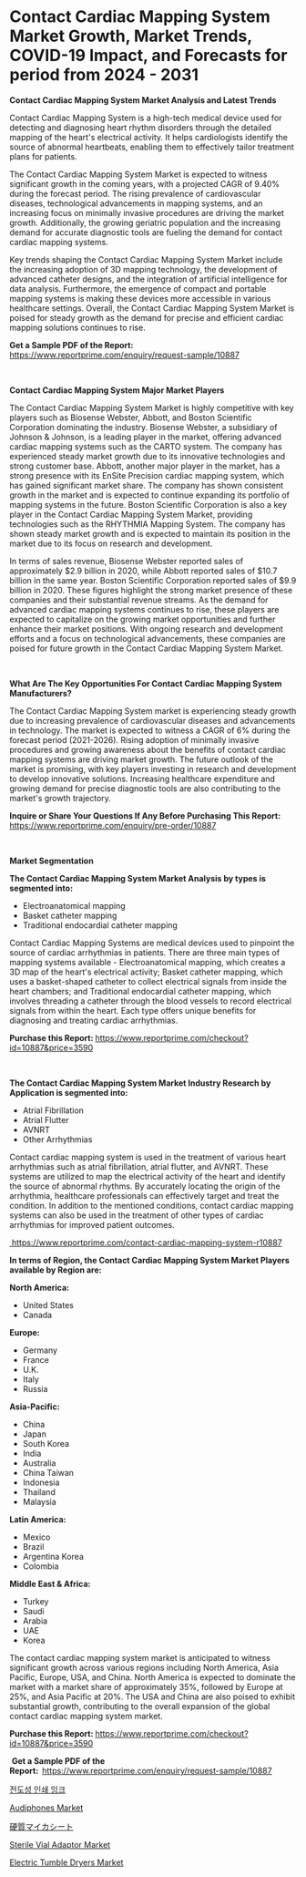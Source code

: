 <p><h1>Contact Cardiac Mapping System Market Growth, Market Trends, COVID-19 Impact, and Forecasts for period from 2024 - 2031</h1></p><p><strong>Contact Cardiac Mapping System Market Analysis and Latest Trends</strong></p>
<p><p>Contact Cardiac Mapping System is a high-tech medical device used for detecting and diagnosing heart rhythm disorders through the detailed mapping of the heart's electrical activity. It helps cardiologists identify the source of abnormal heartbeats, enabling them to effectively tailor treatment plans for patients.</p><p>The Contact Cardiac Mapping System Market is expected to witness significant growth in the coming years, with a projected CAGR of 9.40% during the forecast period. The rising prevalence of cardiovascular diseases, technological advancements in mapping systems, and an increasing focus on minimally invasive procedures are driving the market growth. Additionally, the growing geriatric population and the increasing demand for accurate diagnostic tools are fueling the demand for contact cardiac mapping systems.</p><p>Key trends shaping the Contact Cardiac Mapping System Market include the increasing adoption of 3D mapping technology, the development of advanced catheter designs, and the integration of artificial intelligence for data analysis. Furthermore, the emergence of compact and portable mapping systems is making these devices more accessible in various healthcare settings. Overall, the Contact Cardiac Mapping System Market is poised for steady growth as the demand for precise and efficient cardiac mapping solutions continues to rise.</p></p>
<p><strong>Get a Sample PDF of the Report:&nbsp;</strong> <a href="https://www.reportprime.com/enquiry/request-sample/10887">https://www.reportprime.com/enquiry/request-sample/10887</a></p>
<p>&nbsp;</p>
<p><strong>Contact Cardiac Mapping System Major Market Players</strong></p>
<p><p>The Contact Cardiac Mapping System Market is highly competitive with key players such as Biosense Webster, Abbott, and Boston Scientific Corporation dominating the industry. Biosense Webster, a subsidiary of Johnson & Johnson, is a leading player in the market, offering advanced cardiac mapping systems such as the CARTO system. The company has experienced steady market growth due to its innovative technologies and strong customer base. Abbott, another major player in the market, has a strong presence with its EnSite Precision cardiac mapping system, which has gained significant market share. The company has shown consistent growth in the market and is expected to continue expanding its portfolio of mapping systems in the future. Boston Scientific Corporation is also a key player in the Contact Cardiac Mapping System Market, providing technologies such as the RHYTHMIA Mapping System. The company has shown steady market growth and is expected to maintain its position in the market due to its focus on research and development.</p><p>In terms of sales revenue, Biosense Webster reported sales of approximately $2.9 billion in 2020, while Abbott reported sales of $10.7 billion in the same year. Boston Scientific Corporation reported sales of $9.9 billion in 2020. These figures highlight the strong market presence of these companies and their substantial revenue streams. As the demand for advanced cardiac mapping systems continues to rise, these players are expected to capitalize on the growing market opportunities and further enhance their market positions. With ongoing research and development efforts and a focus on technological advancements, these companies are poised for future growth in the Contact Cardiac Mapping System Market.</p></p>
<p>&nbsp;</p>
<p><strong>What Are The Key Opportunities For Contact Cardiac Mapping System Manufacturers?</strong></p>
<p><p>The Contact Cardiac Mapping System market is experiencing steady growth due to increasing prevalence of cardiovascular diseases and advancements in technology. The market is expected to witness a CAGR of 6% during the forecast period (2021-2026). Rising adoption of minimally invasive procedures and growing awareness about the benefits of contact cardiac mapping systems are driving market growth. The future outlook of the market is promising, with key players investing in research and development to develop innovative solutions. Increasing healthcare expenditure and growing demand for precise diagnostic tools are also contributing to the market's growth trajectory.</p></p>
<p><strong>Inquire or Share Your Questions If Any Before Purchasing This Report:</strong> <a href="https://www.reportprime.com/enquiry/pre-order/10887">https://www.reportprime.com/enquiry/pre-order/10887</a></p>
<p>&nbsp;</p>
<p><strong>Market Segmentation</strong></p>
<p><strong>The Contact Cardiac Mapping System Market Analysis by types is segmented into:</strong></p>
<p><ul><li>Electroanatomical mapping</li><li>Basket catheter mapping</li><li>Traditional endocardial catheter mapping</li></ul></p>
<p><p>Contact Cardiac Mapping Systems are medical devices used to pinpoint the source of cardiac arrhythmias in patients. There are three main types of mapping systems available - Electroanatomical mapping, which creates a 3D map of the heart's electrical activity; Basket catheter mapping, which uses a basket-shaped catheter to collect electrical signals from inside the heart chambers; and Traditional endocardial catheter mapping, which involves threading a catheter through the blood vessels to record electrical signals from within the heart. Each type offers unique benefits for diagnosing and treating cardiac arrhythmias.</p></p>
<p><strong>Purchase this Report:&nbsp;</strong><a href="https://www.reportprime.com/checkout?id=10887&price=3590">https://www.reportprime.com/checkout?id=10887&price=3590</a></p>
<p>&nbsp;</p>
<p><strong>The Contact Cardiac Mapping System Market Industry Research by Application is segmented into:</strong></p>
<p><ul><li>Atrial Fibrillation</li><li>Atrial Flutter</li><li>AVNRT</li><li>Other Arrhythmias</li></ul></p>
<p><p>Contact cardiac mapping system is used in the treatment of various heart arrhythmias such as atrial fibrillation, atrial flutter, and AVNRT. These systems are utilized to map the electrical activity of the heart and identify the source of abnormal rhythms. By accurately locating the origin of the arrhythmia, healthcare professionals can effectively target and treat the condition. In addition to the mentioned conditions, contact cardiac mapping systems can also be used in the treatment of other types of cardiac arrhythmias for improved patient outcomes.</p></p>
<p><a href="https://www.reportprime.com/contact-cardiac-mapping-system-r10887">&nbsp;https://www.reportprime.com/contact-cardiac-mapping-system-r10887</a></p>
<p><strong>In terms of Region, the Contact Cardiac Mapping System Market Players available by Region are:</strong></p>
<p>
    <p> <strong> North America: </strong>
        <ul>
            <li>United States</li>
            <li>Canada</li>
        </ul>
        </p> 
    <p> <strong> Europe: </strong>
        <ul>
            <li>Germany</li>
            <li>France</li>
            <li>U.K.</li>
            <li>Italy</li>
            <li>Russia</li>
        </ul>
        </p> 
    <p> <strong> Asia-Pacific: </strong>
        <ul>
            <li>China</li>
            <li>Japan</li>
            <li>South Korea</li>
            <li>India</li>
            <li>Australia</li>
            <li>China Taiwan</li>
            <li>Indonesia</li>
            <li>Thailand</li>
            <li>Malaysia</li>
        </ul>
        </p> 
    <p> <strong> Latin America: </strong>
        <ul>
            <li>Mexico</li>
            <li>Brazil</li>
            <li>Argentina Korea</li>
            <li>Colombia</li>
        </ul>
        </p> 
    <p> <strong> Middle East & Africa: </strong>
        <ul>
            <li>Turkey</li>
            <li>Saudi</li>
            <li>Arabia</li>
            <li>UAE</li>
            <li>Korea</li>
        </ul>
    </p>
    </p>
<p><p>The contact cardiac mapping system market is anticipated to witness significant growth across various regions including North America, Asia Pacific, Europe, USA, and China. North America is expected to dominate the market with a market share of approximately 35%, followed by Europe at 25%, and Asia Pacific at 20%. The USA and China are also poised to exhibit substantial growth, contributing to the overall expansion of the global contact cardiac mapping system market.</p></p>
<p><strong>Purchase this Report: </strong><a href="https://www.reportprime.com/checkout?id=10887&price=3590">https://www.reportprime.com/checkout?id=10887&price=3590</a></p>
<p>&nbsp;<strong>Get a Sample PDF of the Report:&nbsp;&nbsp;</strong><a href="https://www.reportprime.com/enquiry/request-sample/10887">https://www.reportprime.com/enquiry/request-sample/10887</a></p>
<p><strong></strong></p>
<p><p><a href="https://github.com/DavidRobb19/Market-Research-Report-List-1/blob/main/894758774694.md">전도성 인쇄 잉크</a></p><p><a href="https://github.com/barbarakss89/Market-Research-Report-List-1/blob/main/audiphones-market.md">Audiphones Market</a></p><p><a href="https://medium.com/@samirmayert28/%E5%8E%B3%E6%A0%BC%E3%81%AA%E3%83%9E%E3%82%A4%E3%82%AB%E3%82%B7%E3%83%BC%E3%83%88%E5%B8%82%E5%A0%B4%E3%81%AE%E5%88%86%E6%9E%90%E3%81%A8-2024%E5%B9%B4%E3%81%8B%E3%82%892031%E5%B9%B4%E3%81%BE%E3%81%A7%E3%81%AE%E4%BA%88%E6%B8%AC%E3%82%B5%E3%82%A4%E3%82%BA-688eebfb0313">硬質マイカシート</a></p><p><a href="https://github.com/nicholepatriciadoylenwnrjr0/Market-Research-Report-List-2/blob/main/sterile-vial-adaptor-market.md">Sterile Vial Adaptor Market</a></p><p><a href="https://issuu.com/reportprime-2/docs/electric-tumble-dryers-market-size-2030.pptx">Electric Tumble Dryers Market</a></p></p>